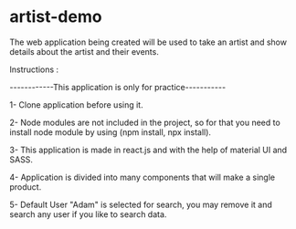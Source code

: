 # artist-demo
The web application being created will be used to take an artist and show details about the artist and their events.


Instructions :

------------This application is only for practice-----------

1- Clone application before using it.

2- Node modules are not included in the project, so for that you need to install node module 
by using (npm install, npx install).

3- This application is made in react.js and with the help of material UI and SASS.

4- Application is divided into many components that will make a single product.

5- Default User "Adam" is selected for search, you may remove it and search any user if you like to search data.
